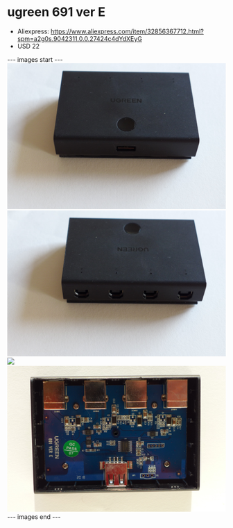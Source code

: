 # ugreen 691 ver E

* Aliexpress: https://www.aliexpress.com/item/32856367712.html?spm=a2g0s.9042311.0.0.27424c4dYdXEyG
* USD 22


--- images start ---
![](P1130683.JPG)
![](P1130684.JPG)
![](P1130706.JPG)
![](P1130711.JPG)
--- images end ---